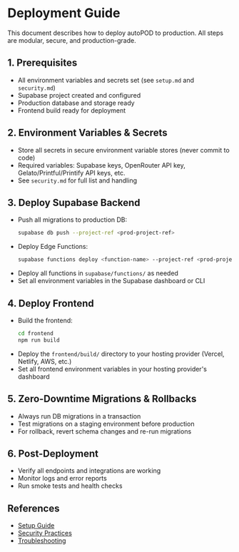 # Deployment Guide

This document describes how to deploy autoPOD to production. All steps are modular, secure, and production-grade.

## 1. Prerequisites
- All environment variables and secrets set (see `setup.md` and `security.md`)
- Supabase project created and configured
- Production database and storage ready
- Frontend build ready for deployment

## 2. Environment Variables & Secrets
- Store all secrets in secure environment variable stores (never commit to code)
- Required variables: Supabase keys, OpenRouter API key, Gelato/Printful/Printify API keys, etc.
- See `security.md` for full list and handling

## 3. Deploy Supabase Backend
- Push all migrations to production DB:
  ```sh
  supabase db push --project-ref <prod-project-ref>
  ```
- Deploy Edge Functions:
  ```sh
  supabase functions deploy <function-name> --project-ref <prod-project-ref>
  ```
- Deploy all functions in `supabase/functions/` as needed
- Set all environment variables in the Supabase dashboard or CLI

## 4. Deploy Frontend
- Build the frontend:
  ```sh
  cd frontend
  npm run build
  ```
- Deploy the `frontend/build/` directory to your hosting provider (Vercel, Netlify, AWS, etc.)
- Set all frontend environment variables in your hosting provider's dashboard

## 5. Zero-Downtime Migrations & Rollbacks
- Always run DB migrations in a transaction
- Test migrations on a staging environment before production
- For rollback, revert schema changes and re-run migrations

## 6. Post-Deployment
- Verify all endpoints and integrations are working
- Monitor logs and error reports
- Run smoke tests and health checks

## References
- [Setup Guide](setup.md)
- [Security Practices](security.md)
- [Troubleshooting](troubleshooting.md) 